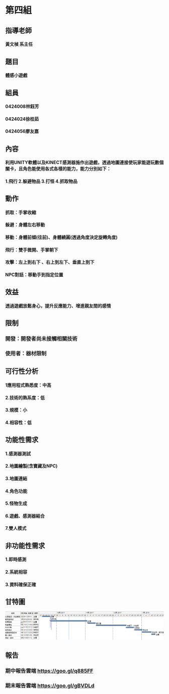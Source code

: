 # 第四組
## 指導老師 
#### 黃文楨 系主任
## 題目  
#### 體感小遊戲
## 組員  
#### 0424008林鈺芳
#### 0424024徐桂茹
#### 0424056廖友嘉
## 內容
#### 利用UNITY軟體以及KINECT感測器施作出遊戲，透過地圖連接使玩家能遊玩數個關卡，且角色能使用各式各樣的能力，能力分別如下：
#### 1.飛行 2.躲避物品 3.打怪 4.抓取物品 
## 動作
#### 抓取：手掌收縮
#### 躲避：身體左右移動
#### 移動：身體前傾(往前)、身體繞圓(透過角度決定旋轉角度)
#### 飛行：雙手微開、手掌朝下
#### 攻擊：左上到右下 、右上到左下、垂直上到下
#### NPC對話：移動手到指定位置
## 效益
#### 透過遊戲放鬆身心，提升反應能力、增進親友間的感情
## 限制
### 開發：開發者尚未接觸相關技術
### 使用者：器材限制
## 可行性分析
#### 1應用程式熟悉度：中高
#### 2.技術的熟系度：低
#### 3.規模：小
#### 4.相容性：低
## 功能性需求
#### 1.感測器測試
#### 2.地圖繪製(含寶藏及NPC)
#### 3.地圖連結
#### 4.角色功能
#### 5.怪物生成
#### 6.遊戲、感測器結合
#### 7.雙人模式
## 非功能性需求
#### 1.即時感測
#### 2.系統相容
#### 3.資料確保正確
## 甘特圖
![](gantter.png)
## 報告 
### 期中報告雲端 https://goo.gl/q885FF 
### 期末報告雲端 https://goo.gl/gBVDLd
